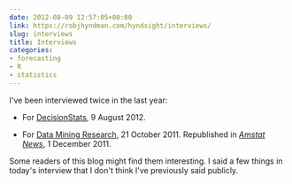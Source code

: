 ```yaml
---
date: 2012-08-09 12:57:05+00:00
link: https://robjhyndman.com/hyndsight/interviews/
slug: interviews
title: Interviews
categories:
- forecasting
- R
- statistics
---
```


I've been interviewed twice in the last year:


  * For [DecisionStats](http://www.decisionstats.com/interview-rob-j-hyndman-forecasting-expert-rstats/), 9 August 2012.

  * For [Data Mining Research](http://www.dataminingblog.com/data-mining-interview-rob-hyndman/), 21 October 2011. Republished in [_Amstat News_](http://magazine.amstat.org/blog/2011/12/01/qasitedec11/), 1 December 2011.

Some readers of this blog might find them interesting. I said a few things in today's interview that I don't think I've previously said publicly.
